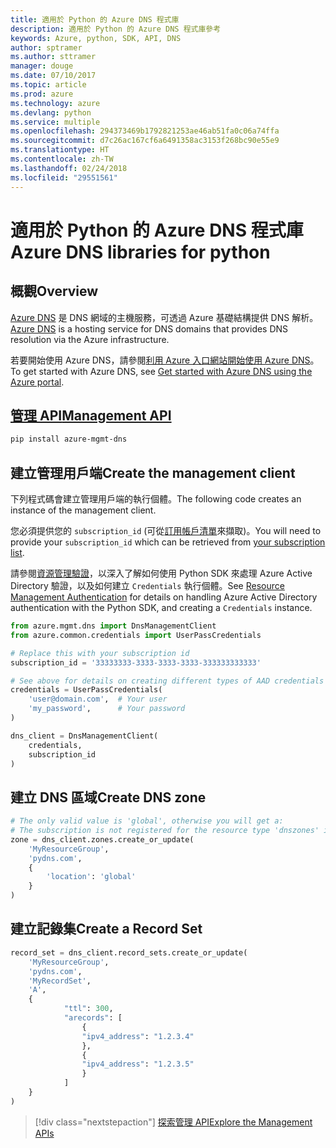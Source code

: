 ```yaml
---
title: 適用於 Python 的 Azure DNS 程式庫
description: 適用於 Python 的 Azure DNS 程式庫參考
keywords: Azure, python, SDK, API, DNS
author: sptramer
ms.author: sttramer
manager: douge
ms.date: 07/10/2017
ms.topic: article
ms.prod: azure
ms.technology: azure
ms.devlang: python
ms.service: multiple
ms.openlocfilehash: 294373469b1792821253ae46ab51fa0c06a74ffa
ms.sourcegitcommit: d7c26ac167cf6a6491358ac3153f268bc90e55e9
ms.translationtype: HT
ms.contentlocale: zh-TW
ms.lasthandoff: 02/24/2018
ms.locfileid: "29551561"
---
```

# <a name="azure-dns-libraries-for-python"></a><span data-ttu-id="1e322-104">適用於 Python 的 Azure DNS 程式庫</span><span class="sxs-lookup"><span data-stu-id="1e322-104">Azure DNS libraries for python</span></span>

## <a name="overview"></a><span data-ttu-id="1e322-105">概觀</span><span class="sxs-lookup"><span data-stu-id="1e322-105">Overview</span></span>

<span data-ttu-id="1e322-106">[Azure DNS](/azure/dns/dns-overview) 是 DNS 網域的主機服務，可透過 Azure 基礎結構提供 DNS 解析。</span><span class="sxs-lookup"><span data-stu-id="1e322-106">[Azure DNS](/azure/dns/dns-overview) is a hosting service for DNS domains that provides DNS resolution via the Azure infrastructure.</span></span>

<span data-ttu-id="1e322-107">若要開始使用 Azure DNS，請參閱[利用 Azure 入口網站開始使用 Azure DNS](/azure/dns/dns-getstarted-portal)。</span><span class="sxs-lookup"><span data-stu-id="1e322-107">To get started with Azure DNS, see [Get started with Azure DNS using the Azure portal](/azure/dns/dns-getstarted-portal).</span></span>

## <a name="management-apipythonapioverviewazurednsmanagement"></a>[<span data-ttu-id="1e322-108">管理 API</span><span class="sxs-lookup"><span data-stu-id="1e322-108">Management API</span></span>](/python/api/overview/azure/dns/management)

```bash
pip install azure-mgmt-dns
```

## <a name="create-the-management-client"></a><span data-ttu-id="1e322-109">建立管理用戶端</span><span class="sxs-lookup"><span data-stu-id="1e322-109">Create the management client</span></span>

<span data-ttu-id="1e322-110">下列程式碼會建立管理用戶端的執行個體。</span><span class="sxs-lookup"><span data-stu-id="1e322-110">The following code creates an instance of the management client.</span></span>

<span data-ttu-id="1e322-111">您必須提供您的 ``subscription_id`` (可從[訂用帳戶清單](https://manage.windowsazure.com/#Workspaces/AdminTasks/SubscriptionMapping)來擷取)。</span><span class="sxs-lookup"><span data-stu-id="1e322-111">You will need to provide your ``subscription_id`` which can be retrieved from [your subscription list](https://manage.windowsazure.com/#Workspaces/AdminTasks/SubscriptionMapping).</span></span>

<span data-ttu-id="1e322-112">請參閱[資源管理驗證](/python/azure/python-sdk-azure-authenticate)，以深入了解如何使用 Python SDK 來處理 Azure Active Directory 驗證，以及如何建立 ``Credentials`` 執行個體。</span><span class="sxs-lookup"><span data-stu-id="1e322-112">See [Resource Management Authentication](/python/azure/python-sdk-azure-authenticate) for details on handling Azure Active Directory authentication with the Python SDK, and creating a ``Credentials`` instance.</span></span>

```python 
from azure.mgmt.dns import DnsManagementClient
from azure.common.credentials import UserPassCredentials

# Replace this with your subscription id
subscription_id = '33333333-3333-3333-3333-333333333333'

# See above for details on creating different types of AAD credentials
credentials = UserPassCredentials(
    'user@domain.com',  # Your user
    'my_password',      # Your password
)

dns_client = DnsManagementClient(
    credentials,
    subscription_id
)
```

## <a name="create-dns-zone"></a><span data-ttu-id="1e322-113">建立 DNS 區域</span><span class="sxs-lookup"><span data-stu-id="1e322-113">Create DNS zone</span></span>
```python
# The only valid value is 'global', otherwise you will get a:
# The subscription is not registered for the resource type 'dnszones' in the location 'westus'.
zone = dns_client.zones.create_or_update(
    'MyResourceGroup',
    'pydns.com',
    {
        'location': 'global'
    }
)
```
    
## <a name="create-a-record-set"></a><span data-ttu-id="1e322-114">建立記錄集</span><span class="sxs-lookup"><span data-stu-id="1e322-114">Create a Record Set</span></span>
```python
record_set = dns_client.record_sets.create_or_update(
    'MyResourceGroup',
    'pydns.com',
    'MyRecordSet',
    'A',
    {
            "ttl": 300,
            "arecords": [
                {
                "ipv4_address": "1.2.3.4"
                },
                {
                "ipv4_address": "1.2.3.5"
                }
            ]
    }
)
```

> [!div class="nextstepaction"]
> [<span data-ttu-id="1e322-115">探索管理 API</span><span class="sxs-lookup"><span data-stu-id="1e322-115">Explore the Management APIs</span></span>](/python/api/overview/azure/dns/management)

